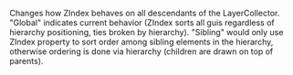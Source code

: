 Changes how ZIndex behaves on all descendants of the LayerCollector. "Global" indicates current behavior (ZIndex sorts all guis regardless of hierarchy positioning, ties broken by hierarchy). "Sibling" would only use ZIndex property to sort order among sibling elements in the hierarchy, otherwise ordering is done via hierarchy (children are drawn on top of parents).